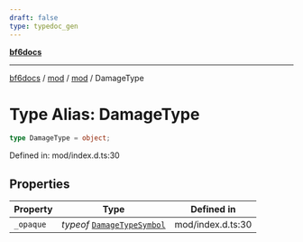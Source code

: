 ```yaml
---
draft: false
type: typedoc_gen
---
```


[**bf6docs**](../../../_index.md)

***

[bf6docs](../../../_index.md) / [mod](../../_index.md) / [mod](../_index.md) / DamageType

# Type Alias: DamageType

```ts
type DamageType = object;
```

Defined in: mod/index.d.ts:30

## Properties

| Property | Type | Defined in |
| ------ | ------ | ------ |
| <a id="_opaque"></a> `_opaque` | *typeof* [`DamageTypeSymbol`](../DamageTypeSymbol/_index.md) | mod/index.d.ts:30 |
